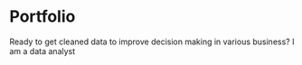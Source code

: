 # Portfolio
Ready to get cleaned data to improve  decision making in various business?
I am a data analyst
